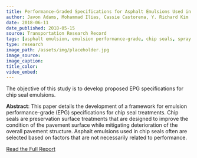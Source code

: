 ```yaml
---
title: Performance-Graded Specifications for Asphalt Emulsions Used in Chip Seal Preservation Treatments
author: Javon Adams, Mohammad Ilias, Cassie Castorena, Y. Richard Kim
date: 2018-06-11
date_published: 2018-05-15
source: Transportation Research Record
tags: [asphalt emulsion, emulsion performance-grade, chip seals, spray seals, specifications]
type: research
image_path: /assets/img/placeholder.jpg
image_source:
image_caption:
title_color:
video_embed:
---
```

The objective of this study is to develop proposed EPG specifications for chip seal emulsions.
<!--more-->

**Abstract**: This paper details the development of a framework for emulsion performance-grade (EPG) specifications for chip seal treatments. Chip seals are preservation surface treatments that are designed to improve the condition of the pavement surface while mitigating deterioration of the overall pavement structure. Asphalt emulsions used in chip seals often are selected based on factors that are not necessarily related to performance.

[Read the Full Report](http://journals.sagepub.com/doi/full/10.1177/0361198118770169 "Performance-Graded Specifications for Asphalt Emulsions Used in Chip Seal Preservation Treatments")
